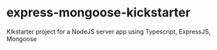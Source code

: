 # express-mongoose-kickstarter
Kikstarter project for a NodeJS server app using Typescript, ExpressJS, Mongoose
